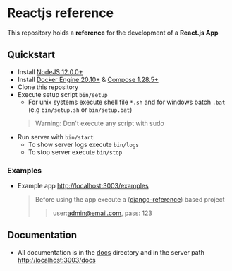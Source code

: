 # Reactjs reference

This repository holds a **reference** for the development of a **React.js App**

## Quickstart

-   Install [NodeJS 12.0.0+](https://nodejs.dev/learn/how-to-install-nodejs)
-   Install [Docker Engine 20.10+](https://docs.docker.com/engine/install/) & [Compose 1.28.5+](https://docs.docker.com/compose/install/)
-   Clone this repository
-   Execute setup script `bin/setup`
    -   For unix systems execute shell file `*.sh` and for windows batch `.bat` (e.g `bin/setup.sh` or `bin/setup.bat`)
    >   Warning: Don't execute any script with sudo
-   Run server with `bin/start`
    -   To show server logs execute `bin/logs`
    -   To stop server execute `bin/stop`

### Examples

-   Example app [http://localhost:3003/examples](http://localhost:3003/examples)
    >   Before using the app execute a ([django-reference](https://github.com/erick-rivas/django-reference)) based project
    >>  user:admin@email.com, pass: 123

## Documentation

-   All documentation is in the [docs](./docs/010-general.md) directory and in the server path [http://localhost:3003/docs](http://localhost:3003/docs)